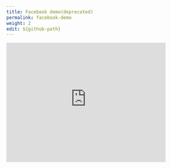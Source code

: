 ```yaml
---
title: Facebook demo(deprecated)
permalink: facebook-demo
weight: 2
edit: ${github-path}
---
```


<iframe width="420" height="315" src="https://www.youtube.com/embed/gP5wC28jCGA" frameborder="0" allowfullscreen></iframe>